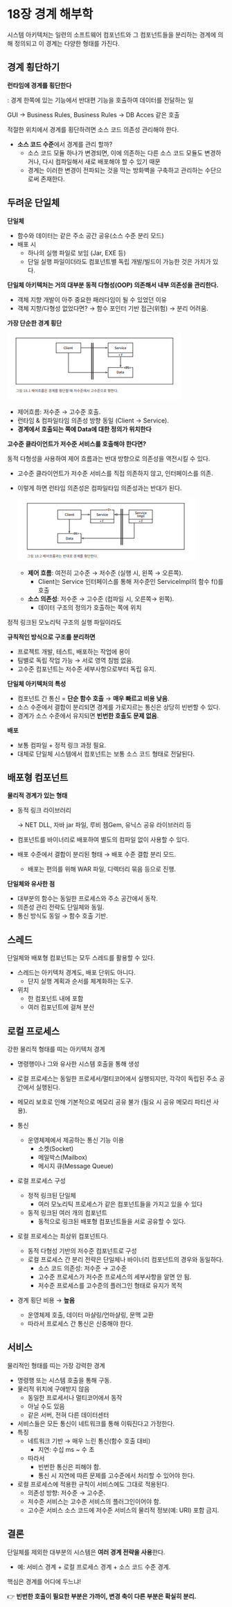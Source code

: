 # 18장 경계 해부학

시스템 아키텍처는 일련의 소프트웨어 컴포넌트와 그 컴포넌트들을 분리하는 경계에 의해 정의되고 이 경계는 다양한 형태를 가진다. 

## 경계 횡단하기

**런타임에 경계를 횡단한다**

: 경계 한쪽에 있는 기능에서 반대편 기능을 호출하여 데이터를 전달하는 일

GUI → Business Rules, Business Rules → DB Acces 같은 호출

적절한 위치에서 경계를 횡단하려면 소스 코드 의존성 관리해야 한다. 

- **소스 코드 수준**에서 경계를 관리 할까?
    - 소스 코드 모듈 하나가 변경되면, 이에 의존하는 다른 소스 코드 모듈도 변경하거나, 다시 컴파일해서 새로 배포해야 할 수 있기 때문
    - 경계는 이러한 변경이 전파되는 것을 막는 방화벽을 구축하고 관리하는 수단으로써 존재한다.

## 두려운 단일체

**단일체**

- 함수와 데이터는 같은 주소 공간 공유(소스 수준 분리 모드)
- 배포 시
    - 하나의 실행 파일로 보임 (Jar, EXE 등)
    - 단일 실행 파일이더라도 컴포넌트별 독립 개발/빌드이 가능한 것은 가치가 있다.

**단일체 아키텍처는 거의 대부분 동적 다형성(OOP) 의존해서 내부 의존성을 관리한다.**

- 객체 지향 개발이 아주 중요한 패러다임이 될 수 있었던 이유
- 객체 지향/다형성 없었다면? → 함수 포인터 기반 접근(위험) → 분리 어려움.

**가장 단순한 경계 횡단**

![](./img/chapter18/boundary-detail_1.png)

- 제어흐름: 저수준 → 고수준 호출.
- 런타임 & 컴파일타임 의존성 방향 동일 (Client → Service).
- **경계에서 호출되는 쪽에 Data에 대한 정의가 위치한다**

**고수준 클라이언트가 저수준 서비스를 호출해야 한다면?**

동적 다형성을 사용하여 제어 흐름과는 반대 방향으로 의존성을 역전시킬 수 있다. 

- 고수준 클라이언트가 저수준 서비스를 직접 의존하지 않고, 인터페이스를 의존.
- 이렇게 하면 런타임 의존성은 컴파일타임 의존성과는 반대가 된다.
    
    ![](./img/chapter18/boundary-detail_2.png)
    
    - **제어 흐름**: 여전히 고수준 → 저수준 (실행 시, 왼쪽 → 오른쪽).
        - Client는 Service 인터페이스를 통해 저수준인 ServiceImpl의 함수 f()를 호출
    - **소스 의존성**: 저수준 → 고수준 (컴파일 시, 오른쪽→ 왼쪽).
        - 데이터 구조의 정의가 호출하는 쪽에 위치

정적 링크된 모노리턱 구조의 실행 파일이라도 

**규칙적인 방식으로 구조를 분리하면** 

- 프로젝트 개발, 테스트, 배포하는 작업에 용이
- 팀별로 독립 작업 가능 → 서로 영역 침범 없음.
- 고수준 컴포넌트는 저수준 세부사항으로부터 독립 유지.

**단일체 아키텍처의 특성**

- 컴포넌트 간 통신 = **단순 함수 호출** → **매우 빠르고 비용 낮음**.
- 소스 수준에서 결합이 분리되면 경계를 가로지르는 통신은 상당히 빈번할 수 있다.
- 경계가 소스 수준에서 유지되면 **빈번한 호출도 문제 없음**.

**배포**

- 보통 컴파일 + 정적 링크 과정 필요.
- 대체로 단일체  시스템에서 컴포넌트는 보통 소스 코드 형태로 전달된다.

## 배포형 컴포넌트
**물리적 경계가 있는 형태**

- 동적 링크 라이브러리
    
    → NET DLL, 자바 jar 파일, 루비 젬Gem, 유닉스 공유 라이브러리 등
    
- 컴포넌트를 바이너리로 배포하여 별도의 컴파일 없이 사용할 수 있다.
- 배포 수준에서 결합이 분리된 형태 → 배포 수준 결합 분리 모드.
    - 배포는 편의를 위해 WAR 파일, 디렉터리 묶음 등으로 진행.

**단일체와 유사한 점**

- 대부분의 함수는 동일한 프로세스와 주소 공간에서 동작.
- 의존성 관리 전략도 단일체와 동일.
- 통신 방식도 동일 → 함수 호출 기반.

## 스레드

단일체와 배포형 컴포넌트는 모두 스레드를 활용할 수 있다.

- 스레드는 아키텍처 경계도, 배포 단위도 아니다.
    - 단지 실행 계획과 순서를 체계화하는 도구.
- 위치
    - 한 컴포넌트 내에 포함
    - 여러 컴포넌트에 걸쳐 분산

## 로컬 프로세스

강한 물리적 형태를 띠는 아키텍처 경계

- 명령행이나 그와 유사한 시스템 호출을 통해 생성
- 로컬 프로세스는 동일한 프로세서/멀티코어에서 실행되지만, 각각이 독립된 주소 공간에서 실행된다.
- 메모리 보호로 인해 기본적으로 메모리 공유 불가 (필요 시 공유 메모리 파티션 사용).
- 통신
    - 운영체제에서 제공하는 통신 기능 이용
        - 소켓(Socket)
        - 메일박스(Mailbox)
        - 메시지 큐(Message Queue)
- 로컬 프로세스 구성
    - 정적 링크된 단일체
        - 여러 모노리틱 프로세스가 같은 컴포넌트들을 가지고 있을 수 있다
    - 동적 링크된 여러 개의 컴포넌트
        - 동적으로 링크된 배포형 컴포넌트들을 서로 공유할 수 있다.
        
- 로컬 프로세스는 최상위 컴포넌트다.
    - 동적 다형성 기반의 저수준 컴포넌트로 구성
    - 로컬 프로세스 간 분리 전략은 단일체나 바이너리 컴포넌트의 경우와 동일하다.
        - 소스 코드 의존성: 저수준 → 고수준
        - 고수준 프로세스가 저수준 프로세스의 세부사항을 알면 안 됨.
        - 저수준 프로세스를 고수준의 플러그인 형태로 유지가 목적
- 경계 횡단 비용 → **높음**
    - 운영체제 호출, 데이터 마샬링/언마샬링, 문맥 교환
    - 따라서 프로세스 간 통신은 신중해야 한다.

## 서비스

물리적인 형태를 띠는 가장 강력한 경계

- 명령행 또는 시스템 호출을 통해 구동.
- 물리적 위치에 구애받지 않음
    - 동일한 프로세서나 멀티코어에서 동작
    - 아닐 수도 있음
    - 같은 서버, 전혀 다른 데이터센터
- 서비스들은 모든 통신이 네트워크를 통해 이뤄진다고 가정한다.
- 특징
    - 네트워크 기반 → 매우 느린 통신(함수 호출 대비)
        - 지연: 수십 ms ~ 수 초
    - 따라서
        - 빈번한 통신은 피해야 함.
        - 통신 시 지연에 따른 문제를 고수준에서 처리할 수 있어야 한다.
- 로컬 프로세스에 적용한 규칙이 서비스에도 그대로 적용된다.
    - 의존성 방향: 저수준 → 고수준.
    - 저수준 서비스는 고수준 서비스의 플러그인이어야 함.
    - 고수준 서비스 소스 코드에 저수준 서비스의 물리적 정보(예: URI) 포함 금지.

## 결론

단일체를 제외한 대부분의 시스템은 **여러 경계 전략을 사용**한다.

- 예: 서비스 경계 + 로컬 프로세스 경계 + 소스 코드 수준 경계.

핵심은 경계를 어디에 두느냐!

👉 **빈번한 호출이 필요한 부분은 가까이, 변경 축이 다른 부분은 확실히 분리.**